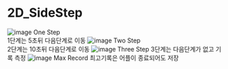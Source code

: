 # 2D_SideStep
 
![image](https://user-images.githubusercontent.com/48191157/71569128-3f518680-2b10-11ea-868c-dc338c99a6db.png) One Step  
1단계는 5초뒤 다음단계로 이동
![image](https://user-images.githubusercontent.com/48191157/71569136-47112b00-2b10-11ea-9cd0-6256898e5301.png)
Two Step   
2단계는 10초뒤 다음단계로 이동
![image](https://user-images.githubusercontent.com/48191157/71569140-4a0c1b80-2b10-11ea-9147-37d9c2d21772.png)
Three Step 
3단계는 다음단계가 없고 기록 측정
![image](https://user-images.githubusercontent.com/48191157/71569163-82abf500-2b10-11ea-8e40-303a8ab98474.png)
Max Record 
최고기록은 어플이 종료되어도 저장
